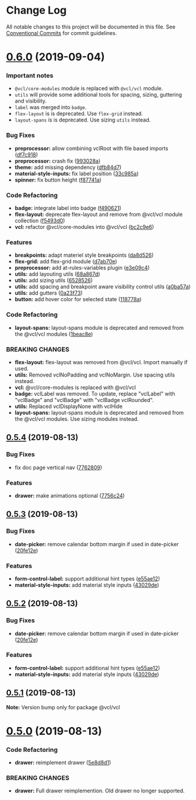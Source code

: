 # Change Log

All notable changes to this project will be documented in this file.
See [Conventional Commits](https://conventionalcommits.org) for commit guidelines.

# [0.6.0](https://github.com/vcl/vcl/compare/v0.5.4...v0.6.0) (2019-09-04)

### Important notes

- `@vcl/core-modules` module is replaced with `@vcl/vcl` module.
- `utils` will provide some additional tools for spacing, sizing, guttering and visibility.
- `label` was merged into `badge`.
- `flex-layout` is is deprecated. Use `flex-grid` instead.
- `layout-spans` is is deprecated. Use sizing `utils` instead.

### Bug Fixes

* **preprocessor:** allow combining vclRoot with file based imports ([df7c918](https://github.com/vcl/vcl/commit/df7c918))
* **preprocessor:** crash fix ([993028a](https://github.com/vcl/vcl/commit/993028a))
* **theme:** add missing dependency ([dfb84d7](https://github.com/vcl/vcl/commit/dfb84d7))
* **material-style-inputs:** fix label position ([33c985a](https://github.com/vcl/vcl/commit/33c985a))
* **spinner:** fix button height ([f87741a](https://github.com/vcl/vcl/commit/f87741a))

### Code Refactoring

* **badge:** integrate label into badge ([f490621](https://github.com/vcl/vcl/commit/f490621))
* **flex-layout:** deprecate flex-layout and remove from @vcl/vcl module collection ([f5493d0](https://github.com/vcl/vcl/commit/f5493d0))
* **vcl:** refactor @vcl/core-modules into @vcl/vcl ([bc2c9e6](https://github.com/vcl/vcl/commit/bc2c9e6))

### Features

* **breakpoints:** adapt materiel style breakpoints ([da8d526](https://github.com/vcl/vcl/commit/da8d526))
* **flex-grid:** add flex-grid module ([d7ab70e](https://github.com/vcl/vcl/commit/d7ab70e))
* **preprocessor:** add at-rules-variables plugin ([e3e09c4](https://github.com/vcl/vcl/commit/e3e09c4))
* **utils:** add layouting utils ([68a867d](https://github.com/vcl/vcl/commit/68a867d))
* **utils:** add sizing utils ([6528526](https://github.com/vcl/vcl/commit/6528526))
* **utils:** add spacing and breakpoint aware visibility control utils ([a0ba57a](https://github.com/vcl/vcl/commit/a0ba57a))
* **utils:** add gutters ([0a23f73](https://github.com/vcl/vcl/commit/0a23f73))
* **button:** add hover color for selected state ([118778a](https://github.com/vcl/vcl/commit/118778a))

### Code Refactoring

* **layout-spans:** layout-spans module is deprecated and removed from the @vcl/vcl modules ([1beac8e](https://github.com/vcl/vcl/commit/1beac8e))

### BREAKING CHANGES

* **flex-layout:** flex-layout was removed from @vcl/vcl. Import manually if used.
* **utils:** Removed vclNoPadding and vclNoMargin. Use spacing utils instead.
* **vcl:** @vcl/core-modules is replaced with @vcl/vcl
* **badge:** vclLabel was removed. To update, replace "vclLabel" with "vclBadge" and "vclBadge"
with "vclBadge vclRounded".
* **utils:** Replaced vclDisplayNone with vclHide
* **layout-spans:** layout-spans module is deprecated and removed from the @vcl/vcl modules. Use sizing modules instead.





## [0.5.4](https://github.com/vcl/vcl/compare/v0.5.3...v0.5.4) (2019-08-13)


### Bug Fixes

* fix doc page vertical nav ([7762809](https://github.com/vcl/vcl/commit/7762809))


### Features

* **drawer:** make animations optional ([7756c24](https://github.com/vcl/vcl/commit/7756c24))





## [0.5.3](https://github.com/vcl/vcl/compare/v0.5.1...v0.5.3) (2019-08-13)


### Bug Fixes

* **date-picker:** remove calendar bottom margin if used in date-picker ([20fe12e](https://github.com/vcl/vcl/commit/20fe12e))


### Features

* **form-control-label:** support additional hint types ([e55ae12](https://github.com/vcl/vcl/commit/e55ae12))
* **material-style-inputs:** add material style inputs ([43029de](https://github.com/vcl/vcl/commit/43029de))





## [0.5.2](https://github.com/vcl/vcl/compare/v0.5.1...v0.5.2) (2019-08-13)


### Bug Fixes

* **date-picker:** remove calendar bottom margin if used in date-picker ([20fe12e](https://github.com/vcl/vcl/commit/20fe12e))


### Features

* **form-control-label:** support additional hint types ([e55ae12](https://github.com/vcl/vcl/commit/e55ae12))
* **material-style-inputs:** add material style inputs ([43029de](https://github.com/vcl/vcl/commit/43029de))





## [0.5.1](https://github.com/vcl/vcl/compare/v0.5.0...v0.5.1) (2019-08-13)

**Note:** Version bump only for package @vcl/vcl

# [0.5.0](https://github.com/vcl/vcl/compare/v0.4.6...v0.5.0) (2019-08-13)


### Code Refactoring

* **drawer:** reimplement drawer ([5e8d8d1](https://github.com/vcl/vcl/commit/5e8d8d1))


### BREAKING CHANGES

* **drawer:** Full drawer reimplemention. Old drawer no longer supported.
